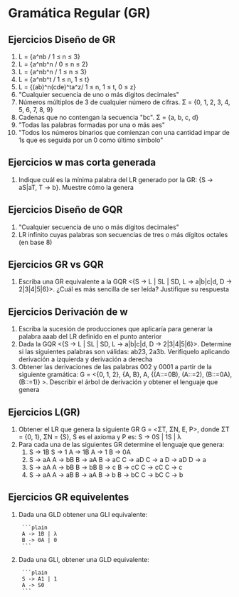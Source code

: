 # Gramática Regular (GR)

## Ejercicios Diseño de GR

1. L = {a^nb / 1 ≤ n ≤ 3}
1. L = {a^nb^n / 0 ≤ n ≤ 2}
1. L = {a^nb^n / 1 ≤ n ≤ 3}
1. L = {a^nb^t / 1 ≤ n, 1 ≤ t}
1. L = {(ab)^n(cde)^ta^z/ 1 ≤ n, 1 ≤ t, 0 ≤ z}
1. "Cualquier secuencia de uno o más dígitos decimales"
1. Números múltiplos de 3 de cualquier número de cifras. Σ = {0, 1, 2, 3, 4, 5, 6, 7, 8, 9}
1. Cadenas que no contengan la secuencia "bc". Σ = {a, b, c, d}
1. "Todas las palabras formadas por una o más aes"
1. "Todos los números binarios que comienzan con una cantidad impar de 1s que es seguida por un 0 como último símbolo"

## Ejercicios w mas corta generada

1. Indique cuál es la mínima palabra del LR generado por la GR: {S -> aS|aT, T -> b}. Muestre cómo la genera

## Ejercicios Diseño de GQR

1. "Cualquier secuencia de uno o más dígitos decimales"
1. LR infinito cuyas palabras son secuencias de tres o más dígitos octales (en base 8)

## Ejercicios GR vs GQR

1. Escriba una GR equivalente a la GQR <{S -> L | SL | SD, L -> a|b|c|d, D -> 2|3|4|5|6}>. ¿Cuál es más sencilla de ser leída? Justifique su respuesta

## Ejercicios Derivación de w

1. Escriba la sucesión de producciones que aplicaría para generar la palabra aaab del LR definido en el punto anterior
1. Dada la GQR <{S -> L | SL | SD, L -> a|b|c|d, D -> 2|3|4|5|6}>. Determine si las siguientes palabras son válidas: ab23, 2a3b. Verifiquelo aplicando derivación a izquierda y derivación a derecha
1. Obtener las derivaciones de las palabras 002 y 0001 a partir de la siguiente gramática: G = <{0, 1, 2}, {A, B}, A, {(A::=0B), (A::=2), (B::=0A), (B::=1)} >. Describir el árbol de derivación y obtener el lenguaje que genera

## Ejercicios L(GR)

1. Obtener el LR que genera la siguiente GR G = <ΣT, ΣN, E, P>, donde ΣT = {0, 1}, ΣN = {S}, S es el axioma y P es: S -> 0S | 1S | λ
1. Para cada una de las siguientes GR determine el lenguaje que genera:
    1. S  -> 1B   S  -> 1    A -> 1B    A -> 1    B -> 0A
    1. S -> aA    A -> bB    B -> aA    B -> aC   C -> aD    C -> a    D -> aD    D -> a
    1. S -> aA    A -> bB    B -> bB    B -> c    B -> cC    C -> cC   C -> c
    1. S -> aA    A -> aB    B -> aA    B -> b    B -> bC    C -> bC   C -> b

## Ejercicios GR equivelentes

1. Dada una GLD obtener una GLI equivalente:

        ```plain
        A -> 1B | λ
        B -> 0A | 0
        ```

1. Dada una GLI, obtener una GLD equivalente:

        ```plain
        S -> A1 | 1
        A -> S0
        ```
